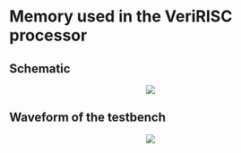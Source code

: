 # Memory used in the VeriRISC processor

## Schematic
<p align = "center">
  <img src = "https://github.com/petergad14/VeriRISC-processor/assets/139645814/e4e46def-16d4-49b9-9e4c-04812aa185a3">
</p>

## Waveform of the testbench
<p align = "center">
  <img src = "https://github.com/petergad14/VeriRISC-processor/assets/139645814/936cc24b-e53b-4f2b-9c1a-c9d937cdbc66">
</p>
<p align = "center">
  <img src = "">
</p>
